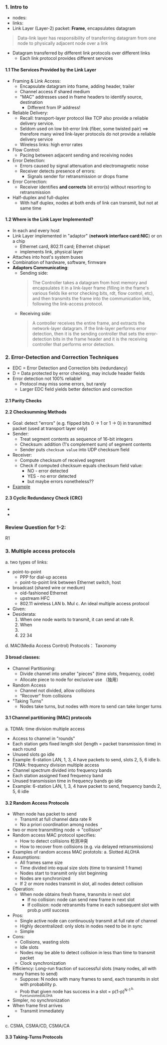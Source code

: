 ### 1. Intro to
* nodes:
* links:
* Link Layer (Layer-2) packet: **Frame**, encapsulates datagram
> Data-link layer has responsibility of transferring datagram from one node to physically adjacent node over a link
* Datagram transferred by different link protocols over different links
  * Each link protocol provides different services
#### 1.1 The Services Provided by the Link Layer
* Framing & Link Access: 
  * Encapsulate datagram into frame, adding header, trailer
  * Channel access if shared medium
  * "MAC" addresses used in frame headers to identify source, destination
    * Different from IP address!
* Reliable Delivery:
  * Recall: transport-layer protocol like TCP also provide a reliable delivery service.
  * Seldom used on low bit-error link (fiber, some twisted pair) ==> therefore many wired link-layer protocols do not provide a reliable delivery service
  * Wireless links: high error rates
* Flow Control:
  * Pacing between adjacent sending and receiving nodes
* Error Detection:
  * Errors caused by signal attenuation and electromagnetic noise
  * Receiver detects presence of errors:
    * Signals sender for retransmission or drops frame
* Error Correction:
  * Receiver identifies **and corrects** bit error(s) without resorting to retransmission
* Half-duplex and full-duplex
  * With half duplex, nodes at both ends of link can transmit, but not at same time

#### 1.2 Where is the Link Layer Implemented?
* In each and every host
* Link Layer implemented in "adaptor" (**network interface card:NIC**) or on a chip
  * Ethernet card, 802.11 card; Ethernet chipset
  * implements link, physical layer
* Attaches into host's system buses
* Combination of hardware, software, firmware
* **Adaptors Communicating**:
  * Sending side:
    > The Controller takes a datagram from host memory and encapsulates it in a link-layer frame (filling in the frame's various fields lke error checking bits, rdt, flow control, etc), and then transmits the frame into the communication link, following the link-access protocol. 
  * Receiving side:
    > A controller receives the entire frame, and extracts the network-layer datagram. If the link-layer performs error detection, then it is the sending controller that sets the error-detection bits in the frame header and it is the receiving controller that performs error detection.
    
### 2. Error-Detection and Correction Techniques
* EDC = Error Detection and Correction bits (redundancy)
* D = Data protected by error checking, may include header fields
* Error detection not 100% reliable!
  * Protocol may miss some errors, but rarely
  * Larger EDC field yields better detection and correction
#### 2.1 Parity Checks
#### 2.2 Checksumming Methods
* Goal: detect "errors" (e.g. flipped bits 0 -> 1 or 1 -> 0) in transmitted packet (used at transport layer only)
* Sender:
  * Treat segment contents as sequence of 16-bit integers
  * Checksum: addition (1's complement sum) of segment contents
  * Sender puts `checksum value` into UDP checksum field
* Receiver:
  * Compute checksum of received segment
  * Check if computed checksum equals checksum field value:
    * NO - error detected
    * YES - no error detected
    * but maybe errors nonetheless??
* [Example](https://en.wikibooks.org/wiki/Communication_Networks/TCP_and_UDP_Protocols/UDP#Checksum_Calculation)
#### 2.3 Cyclic Redundancy Check (CRC)
* 
*

### Review Question for 1-2:
R1
### 3. Multiple access protocols 
a. two types of links:
- point-to-point
  * PPP for dial-up access
  * point-to-point link between Ethernet switch, host
- broadcast (shared wire or medium)
  * old-fashioned Ethernet
  * upstream HFC
  * 802.11 wireless LAN
b. Mul
c. An ideal multiple access protocol
- Given: 
- Desiderata:
  1.  When one node wants to transmit, it can send at rate R.  
  2. When  
  3.  
  4.  22   34
  
d. MAC(Media Access Control) Protocols： Taxonomy
#### 3 broad classes:
* Channel Partitioning:
  * Divide channel into smaller "pieces" (time slots, frequency, code)
  * Allocate piece to node for exclusive use （独用）
* Random Access
  * Channel not divided, allow collisions
  * “Recover“ from collisions
* "Taking Turns"
  * Nodes take turns, but nodes with more to send can take longer turns

#### 3.1 Channel partitioning (MAC) protocols
a. TDMA: time division multiple access
- Access to channel in "rounds"
- Each station gets fixed length slot (length = packet transmission time) in each round
- Unused slots go idle
- Example: 6-station LAN, 1, 3, 4 have packets to send, slots 2, 5, 6 idle
b. FDMA: frequency division multiple access
- Channel spectrum divided into frequency bands
- Each station assigned fixed frequency band
- Unused transmission time in frequency bands go idle
- Example: 6-station LAN, 1, 3, 4 have packet to send, frequency bands 2, 5, 6 idle 

#### 3.2 Random Access Protocols
- When node has packet to send
  * Transmit at full channel data rate R
  * No a priori coordination among nodes
- two or more transmitting node -> "collision"
- Random access MAC protocol specifies:
  * How to detect collisions 检测冲突
  * How to recover from collisions (e.g. via delayed retransmissions)
- Examples of random access MAC prototols:
a. Slotted ALOHA
- Assumptions:
  * All frames same size
  * Time divided into equal size slots (time to transimit 1 frame)
  * Nodes start to transmit only slot beginning
  * Nodes are synchronized
  * If 2 or more nodes transmit in slot, all nodes detect collision
- Operation:
  * When node obtains fresh frame, transmits in next slot
    * If no collision: node can send new frame in next slot
    * If collision: node retransmits frame in each subsequent slot with prob.p until success
- Pros:
  * Single active node can continuously transmit at full rate of channel
  * Highly decentralized: only slots in nodes need to be in sync
  * Simple
- Cons:
  * Collisions, wasting slots
  * Idle slots
  * Nodes may be able to detect collision in less than time to transmit packet
  * Clock synchronization
- Efficiency: Long-run fraction of successful slots (many nodes, all with many frames to send)
  * Suppose: N nodes with many frames to send, each transmits in slot with probability p.
  * Prob that given node has success in a slot = p(1-p)<sup>N-1<sup>
b. Pure(unslotted)ALOHA
- Simpler, no synchronization
- When frame first arrives
  * Transmit immediately
-
c. CSMA, CSMA/CD, CSMA/CA
#### 3.3 Taking-Turns Protocols

